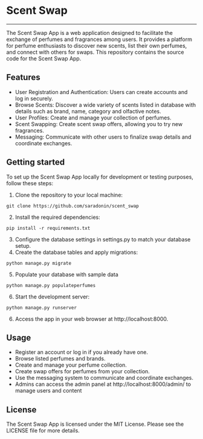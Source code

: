 # Scent Swap #

***
The Scent Swap App is a web application designed to facilitate the exchange of perfumes and fragrances among users. It
provides a platform for perfume enthusiasts to discover new scents, list their own perfumes, and connect with others for
swaps. This repository contains the source code for the Scent Swap App.

## Features

- User Registration and Authentication: Users can create accounts and log in securely.
- Browse Scents: Discover a wide variety of scents listed in database with details such as brand, name, category and
  olfactive notes.
- User Profiles: Create and manage your collection of perfumes.
- Scent Swapping: Create scent swap offers, allowing you to try new fragrances.
- Messaging: Communicate with other users to finalize swap details and coordinate exchanges.

## Getting started

To set up the Scent Swap App locally for development or testing purposes, follow these steps:

1. Clone the repository to your local machine:

```
git clone https://github.com/saradonin/scent_swap
```

2. Install the required dependencies:

```
pip install -r requirements.txt
```

3. Configure the database settings in settings.py to match your database setup.
4. Create the database tables and apply migrations:

```
python manage.py migrate
```

5. Populate your database with sample data

```
python manage.py populateperfumes
```

6. Start the development server:

```
python manage.py runserver
```

6. Access the app in your web browser at http://localhost:8000.

## Usage

- Register an account or log in if you already have one.
- Browse listed perfumes and brands.
- Create and manage your perfume collection.
- Create swap offers for perfumes from your collection.
- Use the messaging system to communicate and coordinate exchanges.
- Admins can access the admin panel at http://localhost:8000/admin/ to manage users and content

## License

The Scent Swap App is licensed under the MIT License. Please see the LICENSE file for more details.
